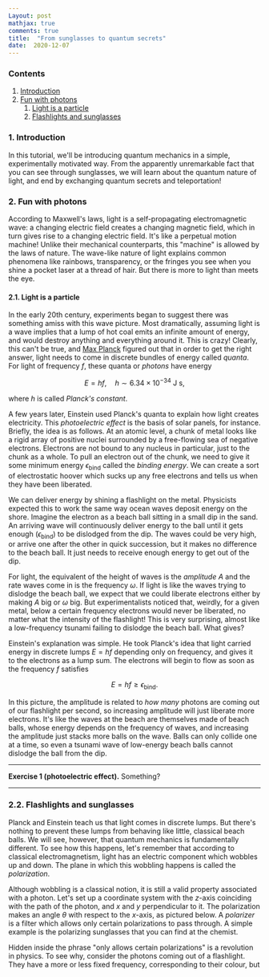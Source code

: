 ```yaml
---
Layout: post
mathjax: true
comments: true
title:  "From sunglasses to quantum secrets"
date:  2020-12-07
---
```


### Contents

1. <a href="#sec-1">Introduction</a>
2. <a href="#sec-2">Fun with photons</a>
   1. <a href="#sec-2-1">Light is a particle</a>
   2. <a href="#sec-2-2">Flashlights and sunglasses</a>

### 1. Introduction <a id="sec-1" name="sec-1"></a>

In this tutorial, we'll be introducing quantum mechanics in a simple,
experimentally motivated way. From the apparently unremarkable fact
that you can see through sunglasses, we will learn about the quantum
nature of light, and end by exchanging quantum secrets and teleportation!

### 2. Fun with photons <a id="sec-2" name="sec-2"></a>

According to Maxwell's laws, light is a self-propagating
electromagnetic wave: a changing electric field creates a changing
magnetic field, which in turn gives rise to a changing electric field.
It's like a perpetual motion machine!
Unlike their mechanical counterparts, this "machine" is allowed by the laws of nature.
The wave-like nature of light explains common phenomena like rainbows,
transparency, or the fringes you see when you shine a pocket laser at
a thread of hair.
But there is more to light than meets the eye.

#### 2.1. Light is a particle <a id="sec-2-1" name="sec-2-1"></a>

In the early 20th century, experiments began to suggest there was
something amiss with this wave picture.
Most dramatically, assuming light is a wave implies that a lump of hot
coal emits an infinite amount of energy, and would destroy anything
and everything around it.
This is crazy! Clearly, this can't be true, and
[Max Planck](https://en.wikipedia.org/wiki/Max_Planck#Black-body_radiation)
figured out that in order to get the right answer, light needs to come
in discrete bundles of energy called *quanta*.
For light of frequency $f$, these quanta or *photons* have energy

$$
E = hf, \quad h \sim 6.34 \times 10^{-34} \text{ J s},
$$

where $h$ is called *Planck's constant*.

A few years later, Einstein used Planck's quanta to explain how
light creates electricity.
This *photoelectric effect* is the basis of solar panels, for instance.
Briefly, the idea is as follows.
At an atomic level, a chunk of metal looks like a rigid array of
positive nuclei surrounded by a free-flowing sea of negative
electrons.
Electrons are not bound to any nucleus in particular, just to the
chunk as a whole.
To pull an electron out of the chunk, we need to give it some minimum
energy $\epsilon_\text{bind}$ called the *binding energy*.
We can create a sort of electrostatic hoover which sucks up any
free electrons and tells us when they have been liberated.

We can deliver energy by shining a flashlight on the metal.
Physicists expected this to work the same way ocean waves deposit
energy on the shore.
Imagine the electron as a beach ball sitting in a small dip in the sand.
An arriving wave will continuously deliver energy to the ball until it
gets enough ($\epsilon_\text{bind}$) to be dislodged from the dip.
The waves could be very high, or arrive one after the other in quick
succession, but it makes no difference to the beach ball.
It just needs to receive enough energy to get out of the dip.

For light, the equivalent of the height of waves is the *amplitude* $A$
and the rate waves come in is the frequency $\omega$.
If light is like the waves trying to dislodge the beach ball, we
expect that we could liberate electrons either by making $A$ big or
$\omega$ big.
But experimentalists noticed that, weirdly, for a given metal, below a
certain frequency electrons would never be liberated, no matter what
the intensity of the flashlight!
This is very surprising, almost like a low-frequency tsunami failing
to dislodge the beach ball.
What gives?

Einstein's explanation was simple.
He took Planck's idea that light carried energy in discrete lumps $E =
hf$ depending only on frequency, and gives it to the
electrons as a lump sum.
The electrons will begin to flow as soon as the frequency $f$ satisfies

$$
E = hf \geq \epsilon_\text{bind}.
$$

In this picture, the amplitude is related to *how many* photons are
coming out of our flashlight per second, so increasing amplitude will just
liberate more electrons.
It's like the waves at the beach are themselves made of beach
balls, whose energy depends on the frequency of waves, and increasing
the amplitude just stacks more balls on the wave.
Balls can only collide one at a time, so even a tsunami wave of low-energy
beach balls cannot dislodge the ball from the dip.

---

**Exercise 1 (photoelectric effect).** Something?

---

### 2.2. Flashlights and sunglasses <a id="sec-2-2" name="sec-2-2"></a>

Planck and Einstein teach us that light comes in discrete lumps.
But there's nothing to prevent these lumps from behaving like little,
classical beach balls.
We will see, however, that quantum mechanics is fundamentally
different.
To see how this happens, let's remember that according to classical
electromagnetism, light has an electric component which wobbles up and
down.
The plane in which this wobbling happens is called the *polarization*.

Although wobbling is a classical notion, it is still a valid property
associated with a photon.
Let's set up a coordinate system with the $z$-axis coinciding with the
path of the photon, and $x$ and $y$ perpendicular to it.
The polarization makes an angle $\theta$ with respect to the $x$-axis,
as pictured below.
A *polarizer* is a filter which allows only certain polarizations to
pass through.
A simple example is the polarizing sunglasses that you can find at the
chemist.

Hidden inside the phrase "only allows certain polarizations" is a
revolution in physics.
To see why, consider the photons coming out of a flashlight.
They have a more or less fixed frequency, corresponding to their
colour, but 
